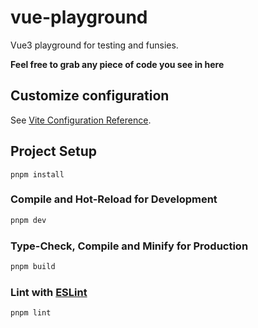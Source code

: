 # vue-playground

Vue3 playground for testing and funsies. 

<b>Feel free to grab any piece of code you see in here</b>

## Customize configuration

See [Vite Configuration Reference](https://vitejs.dev/config/).

## Project Setup

```sh..
pnpm install
```

### Compile and Hot-Reload for Development

```sh
pnpm dev
```

### Type-Check, Compile and Minify for Production

```sh
pnpm build
```

### Lint with [ESLint](https://eslint.org/)

```sh
pnpm lint
```
